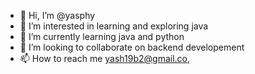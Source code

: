 - 👋 Hi, I’m @yasphy
- 👀 I’m interested in learning and exploring java
- 🌱 I’m currently learning java and python
- 💞️ I’m looking to collaborate on backend developement
- 📫 How to reach me yash19b2@gmail.co,

<!---
yasphy/yasphy is a ✨ special ✨ repository because its `README.md` (this file) appears on your GitHub profile.
You can click the Preview link to take a look at your changes.
--->
